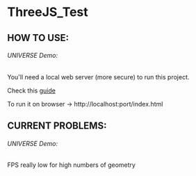 # ThreeJS_Test

## HOW TO USE:

  ###### UNIVERSE Demo:

  You'll need a local web server (more secure) to run this project.

  Check this [guide](https://threejs.org/docs/#manual/introduction/How-to-run-things-locally)

  To run it on browser -> http://localhost:port/index.html

## CURRENT PROBLEMS:

  ###### UNIVERSE Demo:

  FPS really low for high numbers of geometry
